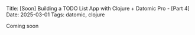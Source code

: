 Title: [Soon] Building a TODO List App with Clojure + Datomic Pro - [Part 4]
Date: 2025-03-01
Tags: datomic, clojure

Coming soon